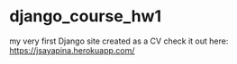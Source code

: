# django_course_hw1

my very first Django site created as a CV
check it out here: https://jsayapina.herokuapp.com/
